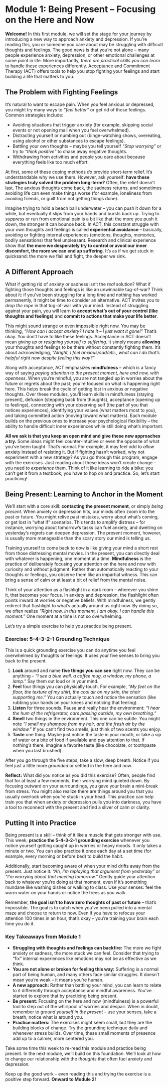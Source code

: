 # Module 1: Being Present – Focusing on the Here and Now

**Welcome!** In this first module, we will set the stage for your journey by introducing a new way to approach anxiety and depression. If you’re reading this, you or someone you care about may be struggling with difficult thoughts and feelings. The good news is that you’re not alone – many people experience anxiety, depression, or other emotional challenges at some point in life. More importantly, *there are practical skills you can learn* to handle these experiences differently. Acceptance and Commitment Therapy (ACT) offers tools to help you stop fighting your feelings and start building a life that matters to you.

## The Problem with Fighting Feelings

It’s natural to want to escape pain. When you feel anxious or depressed, you might try many ways to *“feel better”* or get rid of those feelings. Common strategies include:

- Avoiding situations that trigger anxiety (for example, skipping social events or not opening mail when you feel overwhelmed).
- Distracting yourself or numbing out (binge-watching shows, overeating, using alcohol or other substances to escape feelings).
- Battling your own thoughts – maybe you tell yourself *“Stop worrying”* or try to *“think positive”* to chase away negative thoughts.
- Withdrawing from activities and people you care about because everything feels like too much effort.

At first, some of these coping methods *do* provide short-term relief. It’s understandable why we use them. However, ask yourself: **have these strategies truly solved the problem long-term?** Often, the relief doesn’t last. The anxious thoughts come back, the sadness returns, and sometimes avoiding life can even make things worse (for example, loneliness from avoiding friends, or guilt from not getting things done). 

Imagine trying to hold a beach ball underwater – you can push it down for a while, but eventually it slips from your hands and bursts back up. Trying to *suppress* or run from emotional pain is a bit like that: the more you push it down, the stronger it can bounce back. In ACT, this constant struggle with your own thoughts and feelings is called **experiential avoidance** – basically, avoiding or fighting internal experiences (emotions, thoughts, memories, bodily sensations) that feel unpleasant. Research and clinical experience show that **the more we desperately try to control or avoid our inner discomfort, the more we can end up suffering**. It’s as if we get stuck in quicksand: the more we flail and fight, the deeper we sink.

## A Different Approach

What if getting rid of anxiety or sadness isn’t the *real* solution? What if fighting those thoughts and feelings is like an unwinnable tug-of-war? Think about it: if you’ve been struggling for a long time and nothing has worked permanently, it might be time to consider an alternative. ACT invites you to *drop the rope* in that tug-of-war with your mind. Instead of struggling against your pain, you will learn to **accept what’s out of your control (like thoughts and feelings)** and **commit to actions that make your life better**.

This might sound strange or even impossible right now. You may be thinking, *“How can I accept anxiety? I hate it – I just want it gone!”* That’s okay. You don’t have to like these feelings. Acceptance in ACT doesn’t mean *giving up* or *resigning yourself to suffering*. It simply means **allowing** your thoughts and feelings to be there without constantly fighting them. It’s about acknowledging, *“Alright, I feel anxious/sad/etc., what can I do that’s helpful right now despite feeling this way?”* 

Along with acceptance, ACT emphasizes **mindfulness** – which is a fancy way of saying *paying attention to the present moment, here and now, with openness*. When you’re mindful, you are not tangled up in worries about the future or regrets about the past; you’re focused on what is happening right here. This helps break the cycle of getting lost in anxious or negative thoughts. Over these modules, you’ll learn skills in mindfulness (staying present), defusion (stepping back from thoughts), acceptance (opening up to feelings), connecting with your observing self (the part of you that notices experiences), identifying your values (what matters most to you), and taking committed action (moving toward what matters). Each module builds on the previous ones to increase your psychological flexibility – the ability to handle difficult inner experiences while still doing what’s important.

**All we ask is that you keep an open mind and give these new approaches a try.** Some ideas might feel counter-intuitive or even the opposite of what you’ve been taught. That’s normal. For example, it may feel odd to *allow* anxiety instead of resisting it. But if fighting hasn’t worked, why not experiment with a new strategy? As you go through this program, engage with the exercises. Just reading about these ideas won’t create change – you need to *experience* them. Think of it like learning to ride a bike: you can’t get it from a textbook; you have to hop on and practice. So, let’s start practicing!

## Being Present: Learning to Anchor in the Moment

We’ll start with a core skill: **contacting the present moment**, or simply *being present*. When anxiety or depression hits, our minds often zoom into the past or future. You might relive past mistakes, worry about what’s coming, or get lost in “what if” scenarios. This tends to amplify distress – for instance, worrying about tomorrow’s tasks can fuel anxiety, and dwelling on yesterday’s regrets can deepen depression. The present moment, however, is usually more manageable than the scary story our mind is telling us.

Training yourself to come back to *now* is like giving your mind a short rest from those distressing mental movies. In the present, you can directly deal with whatever is happening, one moment at a time. **Mindfulness** is the practice of deliberately focusing your attention on the here and now with curiosity and without judgment. Rather than automatically reacting to your thoughts or feelings, you observe them like an impartial witness. This can bring a sense of calm or at least a bit of relief from the mental noise.

Think of your attention as a flashlight in a dark room – wherever you shine it, that becomes your focus. In anxiety and depression, the flashlight often points inward at worries or negative beliefs. With mindfulness, we gently redirect that flashlight to what’s actually around us right now. By doing so, we often realize *“Right now, in this moment, I am okay. I can handle this moment.”* One moment at a time is not so overwhelming.

Let’s try a simple exercise to help you practice being present.

### Exercise: 5-4-3-2-1 Grounding Technique

This is a quick grounding exercise you can do anytime you feel overwhelmed by thoughts or feelings. It uses your five senses to bring you back to the present.

1. **Look** around and name **five things you can see** right now. They can be anything – *“I see a blue wall, a coffee mug, a window, my phone, a lamp.”* Say them out loud or in your mind.
2. **Feel** four things you can physically touch. For example, *“My feet on the floor, the texture of my shirt, the cool air on my skin, the chair supporting me.”* You can actually touch and notice the sensation (like rubbing your hands on your knees and noticing that feeling).
3. **Listen** for three sounds. Pause and really hear the environment: *“I hear the hum of the refrigerator, cars passing outside, my own breathing.”*
4. **Smell** two things in the environment. This one can be subtle. You might note *“I smell my shampoo from my hair, and the fresh air by the window.”* If you can’t find two smells, just think of two scents you enjoy.
5. **Taste** one thing. Maybe just notice the taste in your mouth, or take a sip of water or a bite of food if available and pay attention to that. If nothing’s there, imagine a favorite taste (like chocolate, or toothpaste when you last brushed).

After you go through the five steps, take a slow, deep breath. Notice if you feel just a little more *grounded* or settled in the here and now. 

**Reflect:** What did you notice as you did this exercise? Often, people find that for at least a few moments, their worrying mind quieted down. By focusing outward on your surroundings, you gave your brain a mini-break from stress. You might also realize there are things around you that you usually overlook when you’re stuck in your head. This practice can help train you that when anxiety or depression pulls you into darkness, you have a tool to reconnect with the present and find a sliver of calm or clarity.

## Putting It into Practice

Being present is a skill – think of it like a muscle that gets stronger with use. This week, **practice the 5-4-3-2-1 grounding exercise** whenever you notice yourself getting caught up in worries or heavy moods. It only takes a minute or two. You can also practice it once each day at a set time (for example, every morning or before bed) to build the habit. 

Additionally, start becoming aware of when your mind drifts away from the present. Just notice it: *“Ah, I’m replaying that argument from yesterday”* or *“I’m worrying about that meeting tomorrow.”* Gently guide your attention back to whatever you’re doing at that moment, even if it’s something mundane like washing dishes or walking to class. Use your senses: feel the warm water on your hands or notice the trees as you walk.

Remember, **the goal isn’t to have zero thoughts of past or future** – that’s impossible. The goal is to catch when you’ve been pulled into a mental maze and choose to return to now. Even if you have to refocus your attention 100 times in an hour, that’s okay – you’re training your brain each time you do it. 

### Key Takeaways from Module 1
- **Struggling with thoughts and feelings can backfire:** The more we fight anxiety or sadness, the more stuck we can feel. Consider that trying to “fix” internal experiences like emotions may not be as effective as we think.
- **You are not alone or broken for feeling this way:** Suffering is a normal part of being human, and many others face similar struggles. It doesn’t mean you’re weak – it means you’re human.
- **A new approach:** Rather than battling your mind, you can learn to relate to it differently through acceptance and mindful awareness. You’ve started to explore that by practicing being present.
- **Be present:** Focusing on the here and now (mindfulness) is a powerful tool to step out of the whirlpool of worries and despair. When in doubt, remember to *ground yourself in the present* – use your senses, take a breath, notice what is around you.
- **Practice matters:** The exercises might seem small, but they are the building blocks of change. Try the grounding technique daily and whenever stress builds. Over time, these small moments of presence add up to a calmer, more centered you.

Take some time this week to re-read this module and practice being present. In the next module, we’ll build on this foundation. We’ll look at how to change our relationship with the *thoughts* that often fuel anxiety and depression. 

Keep up the good work – even reading this and trying the exercise is a positive step forward. **Onward to Module 2!**